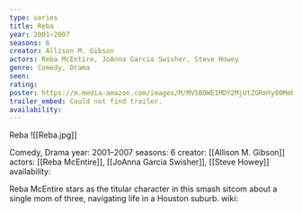 ```yaml
---
type: series
title: Reba
year: 2001–2007
seasons: 6
creator: Allison M. Gibson
actors: Reba McEntire, JoAnna Garcia Swisher, Steve Howey
genre: Comedy, Drama
seen:
rating: 
poster: https://m.media-amazon.com/images/M/MV5BOWE1MDY2MjUtZGRmYy00MmNjLWI1MGEtNmI5ZmNlMzI3NmFhXkEyXkFqcGdeQXVyODQwNjgyMw@@._V1_SX300.jpg
trailer_embed: Could not find trailer.
availability:
---
```

Reba
![[Reba.jpg]]

Comedy, Drama
year: 2001–2007
seasons: 6
creator: [[Allison M. Gibson]]
actors: [[Reba McEntire]], [[JoAnna Garcia Swisher]], [[Steve Howey]]
availability:

Reba McEntire stars as the titular character in this smash sitcom about a single mom of three, navigating life in a Houston suburb.
wiki: 


